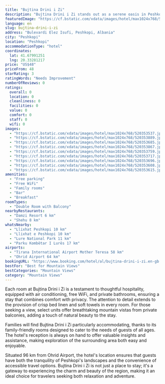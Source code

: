 ```yaml
---
title: "Bujtina Drini i Zi"
description: "Bujtina Drini i Zi stands out as a serene oasis in Peshkopi, located a mere 38 km from the historic Monastery of Saint George the Victorious."
featuredImage: "https://cf.bstatic.com/xdata/images/hotel/max1024x768/520353537.jpg?k=81e7c055e0c1b74cb12f8912c175afe5e54244248807d93d7c4fb6c221412554&o=&hp=1"
language: en
slug: bujtina-drini-i-zi
address: "Bulevardi Elez Isufi, Peshkopi, Albania"
city: "Peshkopi"
location: "Peshkopi"
accommodationType: "hotel"
coordinates:
  lat: 41.67991251
  lng: 20.33281217
price: "US$48"
priceFrom: 48
starRating: 3
ratingWords: "Needs Improvement"
numberOfReviews: 0
ratings:
  overall: 0
  location: 0
  cleanliness: 0
  facilities: 0
  value: 0
  comfort: 0
  staff: 0
  wifi: 0
images:
  - "https://cf.bstatic.com/xdata/images/hotel/max1024x768/520353537.jpg?k=81e7c055e0c1b74cb12f8912c175afe5e54244248807d93d7c4fb6c221412554&o=&hp=1"
  - "https://cf.bstatic.com/xdata/images/hotel/max1024x768/520353889.jpg?k=6d0375d758d050931af524d6bba85fc70d54291d382a1d60a6f4768055f22327&o=&hp=1"
  - "https://cf.bstatic.com/xdata/images/hotel/max1024x768/520353685.jpg?k=3a67d83db936506b4d3c7c709609018fd8c22b7099f62779e1d7c63b055df1cc&o=&hp=1"
  - "https://cf.bstatic.com/xdata/images/hotel/max1024x768/520353867.jpg?k=132aea1afb14e75878eed194f0c9587294183aa2fa26725b708c6d05f15ae83b&o=&hp=1"
  - "https://cf.bstatic.com/xdata/images/hotel/max1024x768/520353759.jpg?k=17ae6cd3083085cd2bf2bdc65def1906d938ad6136ce9903d8d40675cca7a381&o=&hp=1"
  - "https://cf.bstatic.com/xdata/images/hotel/max1024x768/520353717.jpg?k=f1cea7c3a1c8819f84c9e98310bccbd43b9f25394a289806739a6ac915505f76&o=&hp=1"
  - "https://cf.bstatic.com/xdata/images/hotel/max1024x768/520353696.jpg?k=1a7be11c0c02d69701cde0edef030aaf65018c20ac5924a7d3ce371b5f35c9a1&o=&hp=1"
  - "https://cf.bstatic.com/xdata/images/hotel/max1024x768/520353608.jpg?k=901cecf2950c6cc618bae0cc8e6e567ed231ddeb924da90005f9a2f5be80b8f5&o=&hp=1"
  - "https://cf.bstatic.com/xdata/images/hotel/max1024x768/520353615.jpg?k=27a60ce0e6a810c5d385a22e8e34809e1b1e83b7360b6db5fcddafd90c0e6010&o=&hp=1"
amenities:
  - "Free parking"
  - "Free WiFi"
  - "Family rooms"
  - "Bar"
  - "Breakfast"
roomTypes:
  - "Double Room with Balcony"
nearbyRestaurants:
  - "Damzi Resort 6 km"
  - "Shehu 8 km"
whatsNearby:
  - "Llixhat Peshkopi 10 km"
  - "Llixhat e Peshkopi 10 km"
  - "Lure National Park 11 km"
  - "Parku Kombëtar I Lurës 17 km"
airports:
  - "Tirana International Airport Mother Teresa 58 km"
  - "Ohrid Airport 64 km"
bookingURL: "https://www.booking.com/hotel/al/bujtina-drini-i-zi.en-gb.html?aid=8035640"
bestFor: "Best for Mountain Views"
bestCategories: "Mountain Views"
category: "Mountain Views"
---
```


Each room at Bujtina Drini i Zi is a testament to thoughtful hospitality, equipped with air conditioning, free WiFi, and private bathrooms, ensuring a stay that combines comfort with privacy. The attention to detail extends to the provision of crisp bed linen and soft towels in every room. For those seeking a view, select units offer breathtaking mountain vistas from private balconies, adding a touch of natural beauty to the stay.

Families will find Bujtina Drini i Zi particularly accommodating, thanks to its family-friendly rooms designed to cater to the needs of guests of all ages. The hotel's reception is always on hand to offer valuable insights and assistance, making exploration of the surrounding area both easy and enjoyable.

Situated 96 km from Ohrid Airport, the hotel's location ensures that guests have both the tranquility of Peshkopi's landscapes and the convenience of accessible travel options. Bujtina Drini i Zi is not just a place to stay; it's a gateway to experiencing the charm and beauty of the region, making it an ideal choice for travelers seeking both relaxation and adventure.